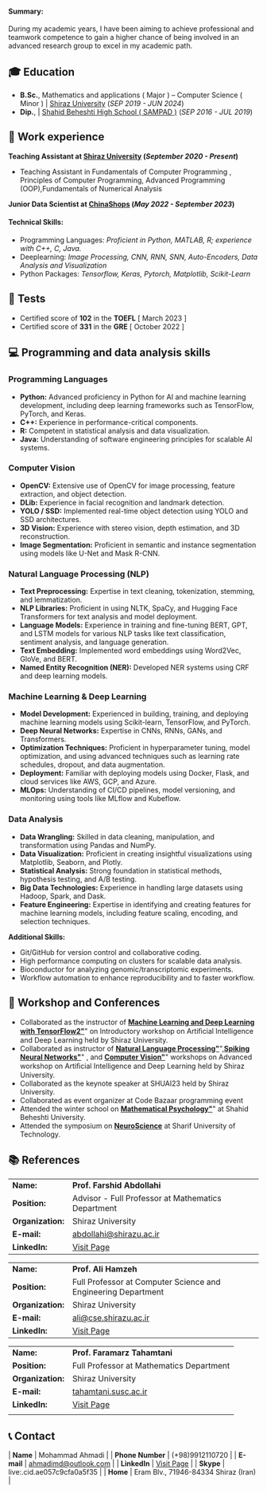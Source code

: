 #### Summary: 
During my academic years, I have been aiming to achieve professional and teamwork competence to gain a higher chance of being involved in an advanced research group to excel in my academic path.

## 🎓 Education

- **B.Sc.**, Mathematics and applications  ( Major ) – Computer Science ( Minor )	| <a href="https://shirazu.ac.ir/" target="_blank">Shiraz University</a> (_SEP 2019 - JUN 2024_)	 			        		
- **Dip.**, | <a href="[https://cattheni.edu.in/](https://en.wikipedia.org/wiki/National_Organization_for_Development_of_Exceptional_Talents)" target="_blank">Shahid Beheshti High School ( SAMPAD )</a> (_SEP 2016 - JUL 2019_)

## 💼 Work experience 
**Teaching Assistant at <a href="https://www.fiverr.com/allanvictor_?public_mode=true" target="_blank">Shiraz University</a> (_September 2020 - Present_)**
- Teaching Assistant in Fundamentals of Computer Programming , Principles of Computer Programming, Advanced Programming (OOP),Fundamentals of Numerical Analysis

**Junior Data Scientist at <a href="https://www.fiverr.com/" target="_blank">ChinaShops</a> (_May 2022 - September 2023_)**

#### Technical Skills:

- Programming Languages: _Proficient in Python, MATLAB, R; experience with C++, C, Java._
- Deeplearning: _Image Processing, CNN, RNN, SNN, Auto-Encoders, Data Analysis and Visualization_
- Python Packages: _Tensorflow, Keras, Pytorch, Matplotlib, Scikit-Learn_

## 📃 Tests
- Certified score of **102** in the **TOEFL** [ March 2023 ]
- Certified score of **331** in the **GRE** [ October 2022 ]

## 💻 Programming and data analysis skills
### Programming Languages
- **Python:** Advanced proficiency in Python for AI and machine learning development, including deep learning frameworks such as TensorFlow, PyTorch, and Keras.
- **C++:** Experience in performance-critical components.
- **R:** Competent in statistical analysis and data visualization.
- **Java:** Understanding of software engineering principles for scalable AI systems.

### Computer Vision
- **OpenCV:** Extensive use of OpenCV for image processing, feature extraction, and object detection.
- **DLib:** Experience in facial recognition and landmark detection.
- **YOLO / SSD:** Implemented real-time object detection using YOLO and SSD architectures.
- **3D Vision:** Experience with stereo vision, depth estimation, and 3D reconstruction.
- **Image Segmentation:** Proficient in semantic and instance segmentation using models like U-Net and Mask R-CNN.

### Natural Language Processing (NLP)
- **Text Preprocessing:** Expertise in text cleaning, tokenization, stemming, and lemmatization.
- **NLP Libraries:** Proficient in using NLTK, SpaCy, and Hugging Face Transformers for text analysis and model deployment.
- **Language Models:** Experience in training and fine-tuning BERT, GPT, and LSTM models for various NLP tasks like text classification, sentiment analysis, and language generation.
- **Text Embedding:** Implemented word embeddings using Word2Vec, GloVe, and BERT.
- **Named Entity Recognition (NER):** Developed NER systems using CRF and deep learning models.

### Machine Learning & Deep Learning
- **Model Development:** Experienced in building, training, and deploying machine learning models using Scikit-learn, TensorFlow, and PyTorch.
- **Deep Neural Networks:** Expertise in CNNs, RNNs, GANs, and Transformers.
- **Optimization Techniques:** Proficient in hyperparameter tuning, model optimization, and using advanced techniques such as learning rate schedules, dropout, and data augmentation.
- **Deployment:** Familiar with deploying models using Docker, Flask, and cloud services like AWS, GCP, and Azure.
- **MLOps:** Understanding of CI/CD pipelines, model versioning, and monitoring using tools like MLflow and Kubeflow.

### Data Analysis
- **Data Wrangling:** Skilled in data cleaning, manipulation, and transformation using Pandas and NumPy.
- **Data Visualization:** Proficient in creating insightful visualizations using Matplotlib, Seaborn, and Plotly.
- **Statistical Analysis:** Strong foundation in statistical methods, hypothesis testing, and A/B testing.
- **Big Data Technologies:** Experience in handling large datasets using Hadoop, Spark, and Dask.
- **Feature Engineering:** Expertise in identifying and creating features for machine learning models, including feature scaling, encoding, and selection techniques.

**Additional Skills:**
  
- Git/GitHub for version control and collaborative coding.
- High performance computing on clusters for scalable data analysis.
- Bioconductor for analyzing genomic/transcriptomic experiments.
- Workflow automation to enhance reproducibility and to faster workflow. 

## 🎤 Workshop and Conferences
- Collaborated as the instructor of **<a href="http://sns.ee.sharif.ir" target="_blank">Machine Learning and Deep Learning with TensorFlow2"</a>**" on Introductory workshop on Artiﬁcial Intelligence and Deep Learning held by Shiraz University.
- Collaborated as instructor of **<a href="http://sns.ee.sharif.ir" target="_blank">Natural Language Processing"</a>**",**<a href="http://sns.ee.sharif.ir" target="_blank">Spiking Neural Networks"</a>**" , and **<a href="http://sns.ee.sharif.ir" target="_blank">Computer Vision"</a>**" workshops on Advanced workshop on Artiﬁcial Intelligence and Deep Learning held by Shiraz University.
- Collaborated as the keynote speaker at SHUAI23 held by Shiraz University.
- Collaborated as event organizer at Code Bazaar programming event
- Attended the winter school on **<a href="http://sns.ee.sharif.ir" target="_blank">Mathematical Psychology"</a>**" at Shahid Beheshti University.
- Attended the symposium on **<a href="http://sns.ee.sharif.ir" target="_blank">NeuroScience</a>** at Sharif University of Technology.

## 📚 References

|     |     |
|:----|:----|
| **Name:** | **Prof. Farshid Abdollahi** |
| **Position:** | Advisor - Full Professor at Mathematics Department |
| **Organization:** | Shiraz University |
| **E-mail:** | <a href="abdollahi@shirazu.ac.ir">abdollahi@shirazu.ac.ir</a> |
| **LinkedIn:** | <a href="https://www.linkedin.com/in/farshid-abdollahi-9a05a0a8/" target="_blank">Visit Page</a> |

|     |     |
|:----|:----|
| **Name:** | **Prof. Ali Hamzeh** |
| **Position:** | Full Professor at Computer Science and Engineering Department |
| **Organization:** | Shiraz University |
| **E-mail:** | <a href="mailto:ali@cse.shirazu.ac.ir">ali@cse.shirazu.ac.ir</a> |
| **LinkedIn:** | <a href="https://www.linkedin.com/in/ali-hamzeh-94689a120/?originalSubdomain=ir" target="_blank">Visit Page</a> |

|     |     |
|:----|:----|
| **Name:** | **Prof. Faramarz Tahamtani** |
| **Position:** | Full Professor at Mathematics Department |
| **Organization:** | Shiraz University |
| **E-mail:** | <a href="mailto:tahamtani.susc.ac.ir">tahamtani.susc.ac.ir</a> |
| **LinkedIn:** | <a href="https://www.linkedin.com/in/faramarz-tahamtani-9289964b/" target="_blank">Visit Page</a> |
|     |     |


## 📞 Contact

| **Name**   | Mohammad Ahmadi | 
| **Phone Number**   | (+98)9912110720 | 
| **E-mail**   | <a href="mailto:ahmadimd@outlook.com">ahmadimd@outlook.com</a> | 
| **LinkedIn**   | <a href="https://www.linkedin.com/in/mahmadi79" target="_blank">Visit Page</a> | 
| **Skype**   | live:.cid.ae057c9cfa0a5f35 | 
| **Home**   | Eram Blv., 71946-84334 Shiraz (Iran) | 
